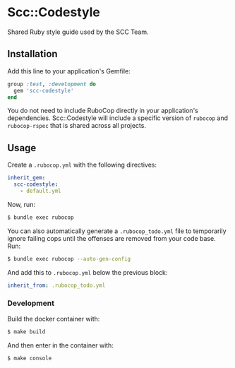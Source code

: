 # Scc::Codestyle

Shared Ruby style guide used by the SCC Team.

## Installation

Add this line to your application's Gemfile:

```ruby
group :test, :development do
  gem 'scc-codestyle'
end
```

You do not need to include RuboCop directly in your application's dependencies. Scc::Codestyle will include a specific version of `rubocop` and `rubocop-rspec` that is shared across all projects.

## Usage

Create a `.rubocop.yml` with the following directives:

```yaml
inherit_gem:
  scc-codestyle:
    - default.yml
```

Now, run:

```bash
$ bundle exec rubocop
```

You can also automatically generate a `.rubocop_todo.yml` file to temporarily ignore failing cops until the offenses are removed from your code base. Run:

```bash
$ bundle exec rubocop --auto-gen-config
```

And add this to `.rubocop.yml` below the previous block:

```yaml
inherit_from: .rubocop_todo.yml
```

### Development

Build the docker container with:

```bash
$ make build
```

And then enter in the container with:

```bash
$ make console
```
